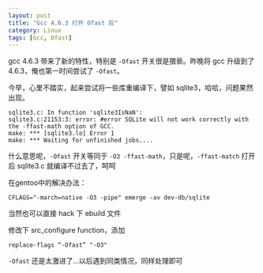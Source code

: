 ```yaml
---
layout: post
title: "Gcc 4.6.3 打开 Ofast 后"
category: Linux
tags: [Gcc, Ofast]
---
```


gcc 4.6.3 带来了新的特性，特别是 `-Ofast` 开关很是猥亵。昨晚将 gcc 升级到了 4.6.3，俺也第一时间尝试了 `-Ofast`。

今早，心里不踏实，起来尝试将一些库重编译下，譬如 sqlite3，哈哈，问题果然出现。

<!-- more -->
```
sqlite3.c: In function 'sqlite3IsNaN':
sqlite3.c:21153:3: error: #error SQLite will not work correctly with the -ffast-math option of GCC.
make: *** [sqlite3.lo] Error 1
make: *** Waiting for unfinished jobs....
```

什么意思呢，`-Ofast` 开关等同于 `-O3 -ffast-math`，只是呢，`-ffast-match` 打开后 sqlite3.c 就编译不过去了，呵呵

在gentoo中的解决办法：

    CFLAGS="-march=native -O3 -pipe" emerge -av dev-db/sqlite

当然也可以直接 hack 下 ebuild 文件

修改下 src_configure function，添加

    replace-flags “-Ofast” "-O3"

`-Ofast` 还是太激进了…以后遇到同类情况，同样处理即可
